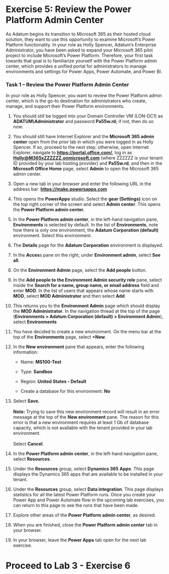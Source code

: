 # Exercise 5:  Review the Power Platform Admin Center

As Adatum begins its transition to Microsoft 365 as their hosted cloud solution, they want to use this opportunity to examine Microsoft’s Power Platform functionality. In your role as Holly Spencer, Adatum’s Enterprise Administrator, you have been asked to expand your Microsoft 365 pilot project to include Microsoft’s Power Platform. Therefore, your first task towards that goal is to familiarize yourself with the Power Platform admin center, which provides a unified portal for administrators to manage environments and settings for Power Apps, Power Automate, and Power BI. 

### Task 1 – Review the Power Platform Admin Center

In your role as Holly Spencer, you want to review the Power Platform admin center, which is the go-to destination for administrators who create, manage, and support their Power Platform environments. 

1. You should still be logged into your Domain Controller VM (LON-DC1) as **ADATUM\Administrator** and password **Pa55w.rd**; if not, then do so now.

2. You should still have Internet Explorer and the **Microsoft 365 admin center** open from the prior lab in which you were logged in as Holly Spencer. If so, proceed to the next step; otherwise, open Internet Explorer, navigate to **https://portal.office.com/**, log in as **Holly@M365xZZZZZZ.onmicrosoft.com** (where ZZZZZZ is your tenant ID provided by your lab hosting provider) and **Pa55w.rd**, and then in the **Microsoft Office Home** page, select **Admin** to open the Microsoft 365 admin center.

3. Open a new tab in your browser and enter the following URL in the address bar: **https://make.powersapps.com** 

4. This opens the **PowerApps** studio. Select the **gear (Settings)** icon on the top right corner of the screen and select **Admin center**. This opens the **Power Platform admin center.**

5. In the **Power Platform admin center**, in the left-hand navigation pane, **Environments** is selected by default. In the list of **Environments**, note how there is only one environment, the **Adatum Corporation (default)** environment. Select this environment. 

6. The **Details** page for the **Adatum Corporation** environment is displayed. 

7. In the **Acces**s pane on the right, under **Environment admin**, select **See all**. 

8. On the **Environment Admin** page, select the **Add people** button. 

9. In the **Add people to the Environment Admin security role** pane, select inside the **Search for a name, group name, or email address** field and enter **MOD**. In the list of users that appears whose name starts with **MOD**, select **MOD Administrator** and then select **Add**. 

10. This returns you to the **Environment Admin** page which should display the **MOD Administrator**. In the navigation thread at the top of the page (**Environments &gt; Adatum Corporation (default) &gt; Environment Admin**), select **Environments**

11. You have decided to create a new environment. On the menu bar at the top of the **Environments** page, select **+New**.

12. In the **New environment** pane that appears, enter the following information:

	- Name: **MS100-Test**

	- Type: **Sandbox**

	- Region: **United States - Default**

	-  Create a database for this environment: **No**

13. Select **Save.**   
‎  
‎**Note:** Trying to save this new environment record will result in an error message at the top of the **New environment** pane. The reason for this error is that a new environment requires at least 1 Gb of database capacity, which is not available with the tenant provided in your lab environment.   
‎  
‎Select **Cancel**.

14. In the **Power Platform admin center**, in the left-hand navigation pane, select **Resources**. 

15. Under the **Resources** group, select **Dynamics 365** **Apps**. This page displays the Dynamics 365 apps that are available to be installed in your tenant. 

16. Under the **Resources** group, select **Data integration**. This page displays statistics for all the latest Power Platform runs. Once you create your Power App and Power Automate flow in the upcoming lab exercises, you can return to this page to see the runs that have been made. 

17. Explore other areas of the **Power Platform admin center**, as desired. 

18. When you are finished, close the **Power Platform admin center** tab in your browser.

19. In your browser, leave the **Power Apps** tab open for the next lab exercise.


# Proceed to Lab 3 - Exercise 6
